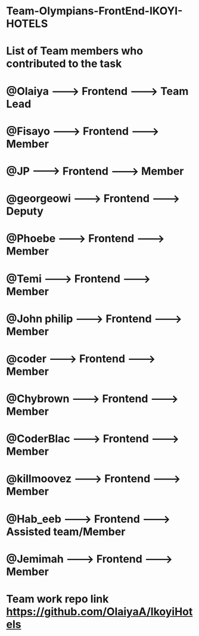 # Team-Olympians-FrontEnd-IKOYI-HOTELS
# List of Team members who contributed to the task
# @Olaiya ---> Frontend ---> Team Lead 
# @Fisayo ---> Frontend ---> Member 
# @JP     ---> Frontend ---> Member 
# @georgeowi ---> Frontend ---> Deputy
# @Phoebe ---> Frontend ---> Member
# @Temi ---> Frontend ---> Member
# @John philip ---> Frontend ---> Member
# @coder ---> Frontend ---> Member
# @Chybrown ---> Frontend ---> Member
# @CoderBlac ---> Frontend ---> Member
# @killmoovez ---> Frontend ---> Member
# @Hab_eeb ---> Frontend ---> Assisted team/Member
# @Jemimah ---> Frontend ---> Member
# 
# Team work repo link https://github.com/OlaiyaA/IkoyiHotels
#
#
#
#
#
#
#
#
#
#
#
#
#
#
#
